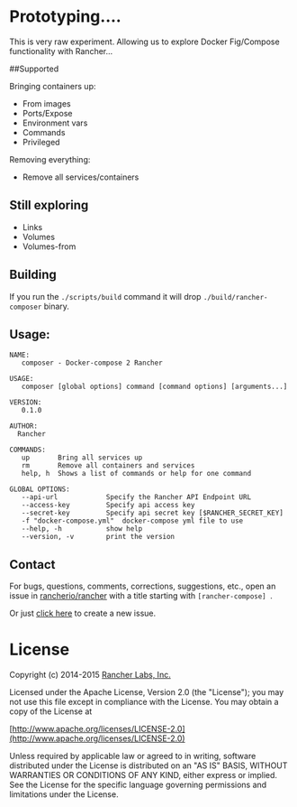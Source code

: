 # Prototyping....

This is very raw experiment. Allowing us to explore Docker Fig/Compose functionality with Rancher... 

##Supported

Bringing containers up:

 * From images
 * Ports/Expose
 * Environment vars
 * Commands
 * Privileged
 
Removing everything:

 - Remove all services/containers

## Still exploring
 
 - Links
 - Volumes
 - Volumes-from

## Building
If you run the `./scripts/build` command it will drop `./build/rancher-composer` binary. 

## Usage:

```
NAME:
   composer - Docker-compose 2 Rancher

USAGE:
   composer [global options] command [command options] [arguments...]

VERSION:
   0.1.0

AUTHOR:
  Rancher

COMMANDS:
   up       Bring all services up
   rm       Remove all containers and services
   help, h  Shows a list of commands or help for one command

GLOBAL OPTIONS:
   --api-url            Specify the Rancher API Endpoint URL
   --access-key         Specify api access key
   --secret-key         Specify api secret key [$RANCHER_SECRET_KEY]
   -f "docker-compose.yml"  docker-compose yml file to use
   --help, -h           show help
   --version, -v        print the version
```
## Contact
For bugs, questions, comments, corrections, suggestions, etc., open an issue in
 [rancherio/rancher](//github.com/rancherio/rancher/issues) with a title starting with `[rancher-compose] `.

Or just [click here](//github.com/rancherio/rancher/issues/new?title=%5Brancher-compose%5D%20) to create a new issue.

# License
Copyright (c) 2014-2015 [Rancher Labs, Inc.](http://rancher.com)

Licensed under the Apache License, Version 2.0 (the "License");
you may not use this file except in compliance with the License.
You may obtain a copy of the License at

[http://www.apache.org/licenses/LICENSE-2.0](http://www.apache.org/licenses/LICENSE-2.0)

Unless required by applicable law or agreed to in writing, software
distributed under the License is distributed on an "AS IS" BASIS,
WITHOUT WARRANTIES OR CONDITIONS OF ANY KIND, either express or implied.
See the License for the specific language governing permissions and
limitations under the License.

